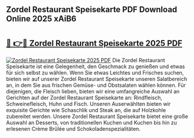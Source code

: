 ## Zordel Restaurant Speisekarte PDF Download Online 2025 xAiB6

# <h2><a href="http://gc8g08.nevu.top/?p=Zordel+Restaurant+Speisekarte">🔗 👉🔴 Zordel Restaurant Speisekarte 2025 PDF</a></h2>

[![Zordel Restaurant Speisekarte 2025 PDF](https://i.imgur.com/dBaPXMq.png)](http://gc8g08.nevu.top/?p=Zordel+Restaurant+Speisekarte)
Die Zordel Restaurant Speisekarte ist eine Gelegenheit, den Geschmack zu genießen und etwas für sich selbst zu wählen. Wenn Sie etwas Leichtes und Frisches suchen, bieten wir auf unserer Zordel Restaurant Speisekarte unseren Salatbereich an, in dem Sie aus frischen Gemüse- und Obstsalaten wählen können. Für diejenigen, die Fleisch lieben, bieten wir eine umfangreiche Auswahl an Gerichten auf der Zordel Restaurant Speisekarte an: Rindfleisch, Schweinefleisch, Huhn und Fisch. Unseren Auserwählten bieten wir exquisite Gerichte wie Schaschlik und Steak an, die auf Holzkohle zubereitet werden. Unsere Zordel Restaurant Speisekarte bietet eine große Auswahl an Desserts, von traditionellen Kuchen und Kuchen bis hin zu erlesenen Crème Brûlée und Schokoladenspezialitäten.
